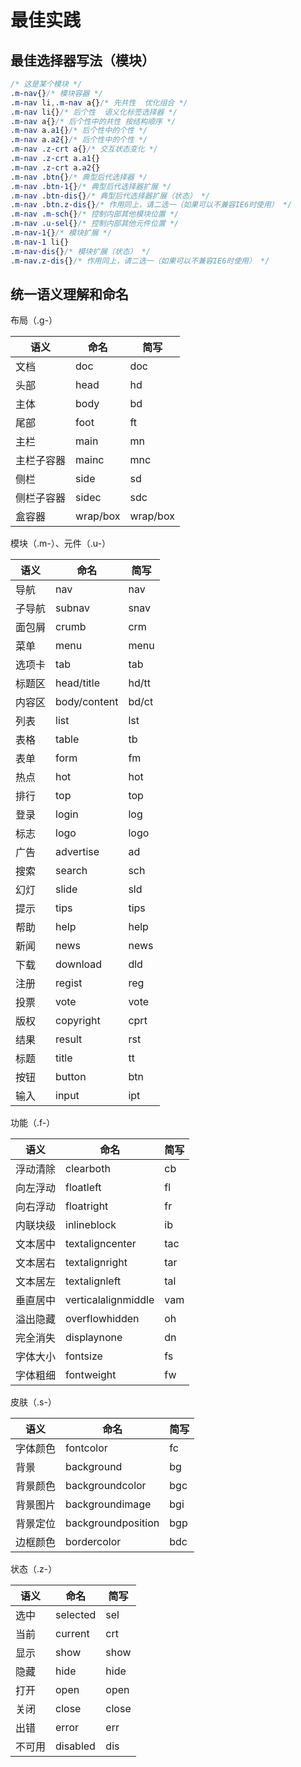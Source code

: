 # 最佳实践

## 最佳选择器写法（模块）

```css
/* 这是某个模块 */
.m-nav{}/* 模块容器 */
.m-nav li,.m-nav a{}/* 先共性  优化组合 */
.m-nav li{}/* 后个性  语义化标签选择器 */
.m-nav a{}/* 后个性中的共性 按结构顺序 */
.m-nav a.a1{}/* 后个性中的个性 */
.m-nav a.a2{}/* 后个性中的个性 */
.m-nav .z-crt a{}/* 交互状态变化 */
.m-nav .z-crt a.a1{}
.m-nav .z-crt a.a2{}
.m-nav .btn{}/* 典型后代选择器 */
.m-nav .btn-1{}/* 典型后代选择器扩展 */
.m-nav .btn-dis{}/* 典型后代选择器扩展（状态） */
.m-nav .btn.z-dis{}/* 作用同上，请二选一（如果可以不兼容IE6时使用） */
.m-nav .m-sch{}/* 控制内部其他模块位置 */
.m-nav .u-sel{}/* 控制内部其他元件位置 */
.m-nav-1{}/* 模块扩展 */
.m-nav-1 li{}
.m-nav-dis{}/* 模块扩展（状态） */
.m-nav.z-dis{}/* 作用同上，请二选一（如果可以不兼容IE6时使用） */
```

## 统一语义理解和命名

布局（.g-）

|    语义    |   命名   |   简写   |
|-----------|----------|----------|
| 文档       | doc      | doc      |
| 头部       | head     | hd       |
| 主体       | body     | bd       |
| 尾部       | foot     | ft       |
| 主栏       | main     | mn       |
| 主栏子容器  | mainc    | mnc      |
| 侧栏       | side     | sd       |
| 侧栏子容器  | sidec    | sdc      |
| 盒容器     | wrap/box | wrap/box |

模块（.m-）、元件（.u-）

|  语义  |     命名     |  简写 |
|--------|--------------|-------|
| 导航   | nav          | nav   |
| 子导航 | subnav       | snav  |
| 面包屑 | crumb        | crm   |
| 菜单   | menu         | menu  |
| 选项卡 | tab          | tab   |
| 标题区 | head/title   | hd/tt |
| 内容区 | body/content | bd/ct |
| 列表   | list         | lst   |
| 表格   | table        | tb    |
| 表单   | form         | fm    |
| 热点   | hot          | hot   |
| 排行   | top          | top   |
| 登录   | login        | log   |
| 标志   | logo         | logo  |
| 广告   | advertise    | ad    |
| 搜索   | search       | sch   |
| 幻灯   | slide        | sld   |
| 提示   | tips         | tips  |
| 帮助   | help         | help  |
| 新闻   | news         | news  |
| 下载   | download     | dld   |
| 注册   | regist       | reg   |
| 投票   | vote         | vote  |
| 版权   | copyright    | cprt  |
| 结果   | result       | rst   |
| 标题   | title        | tt    |
| 按钮   | button       | btn   |
| 输入   | input        | ipt   |

功能（.f-）

|   语义   |         命名        | 简写 |
|---------|---------------------|------|
| 浮动清除 | clearboth           | cb   |
| 向左浮动 | floatleft           | fl   |
| 向右浮动 | floatright          | fr   |
| 内联块级 | inlineblock         | ib   |
| 文本居中 | textaligncenter     | tac  |
| 文本居右 | textalignright      | tar  |
| 文本居左 | textalignleft       | tal  |
| 垂直居中 | verticalalignmiddle | vam  |
| 溢出隐藏 | overflowhidden      | oh   |
| 完全消失 | displaynone         | dn   |
| 字体大小 | fontsize            | fs   |
| 字体粗细 | fontweight          | fw   |

皮肤（.s-）

|   语义   |        命名        | 简写 |
|---------|--------------------|------|
| 字体颜色 | fontcolor          | fc   |
| 背景    | background         | bg   |
| 背景颜色 | backgroundcolor    | bgc  |
| 背景图片 | backgroundimage    | bgi  |
| 背景定位 | backgroundposition | bgp  |
| 边框颜色 | bordercolor        | bdc  |

状态（.z-）

|  语义  |   命名   |  简写 |
|--------|----------|-------|
| 选中   | selected | sel   |
| 当前   | current  | crt   |
| 显示   | show     | show  |
| 隐藏   | hide     | hide  |
| 打开   | open     | open  |
| 关闭   | close    | close |
| 出错   | error    | err   |
| 不可用 | disabled | dis   |

